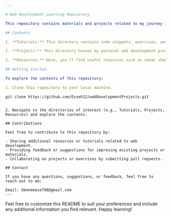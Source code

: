 ```yaml
---

# Web Development Learning Repository

This repository contains materials and projects related to my journey in learning web development. Below is an overview of the contents:

## Contents

1. **Tutorials:** This directory contains code snippets, exercises, and projects from various web development tutorials and courses I'm following.

2. **Projects:** This directory houses my personal web development projects, including websites, web applications, and experiments.

3. **Resources:** Here, you'll find useful resources such as cheat sheets, documentation, articles, and reference materials related to web development technologies.

## Getting Started

To explore the contents of this repository:

1. Clone this repository to your local machine.
   ```
	git clone https://github.com/Esseh12/webDevelopmentProjects.git
   ```

2. Navigate to the directories of interest (e.g., Tutorials, Projects, Resources) and explore the contents.

## Contributions

Feel free to contribute to this repository by:

- Sharing additional resources or tutorials related to web development.
- Providing feedback or suggestions for improving existing projects or materials.
- Collaborating on projects or exercises by submitting pull requests.

## Contact

If you have any questions, suggestions, or feedback, feel free to reach out to me:

Email: Gbenmoese788@gmail.com
---
```


Feel free to customize this README to suit your preferences and include any additional information you find relevant. Happy learning!
